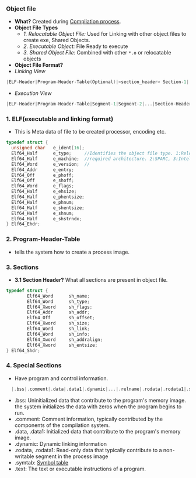 ### Object file
- **What?** Created during [Compliation process](../).
- **Object File Types**
  - *1. Relocatable Object File:* Used for Linking with other object files to create exe, Shared Objects. 
  - *2. Executable Object:* File Ready to execute
  - *3. Shared Object File:* Combined with other `*.o` or relocatable objects 
- **Object File Format?**
- *Linking View*
```c
|ELF-Header|Program-Header-Table(Optional)|<section_header> Section-1|...|<section_header> Section-n|...|Special-Sections|...|Section-Header-Table|
```
- *Execution View*
```c
|ELF-Header|Program-Header-Table|Segment-1|Segment-2|...|Section-Header-Table(optional)|
```

### 1. ELF(executable and linking format)
- This is Meta data of file to be created processor, encoding etc.
```c
typedef struct {
  unsigned char   e_ident[16]; 
  Elf64_Half      e_type;     //Identifies the object file type. 1:Relocatable, 2:Executable, 3:Shared object, 4:core
  Elf64_Half      e_machine;  //required architecture. 2:SPARC, 3:Intel
  Elf64_Word      e_version;  //
  Elf64_Addr      e_entry;
  Elf64_Off       e_phoff;
  Elf64_Off       e_shoff;
  Elf64_Word      e_flags;
  Elf64_Half      e_ehsize;
  Elf64_Half      e_phentsize;
  Elf64_Half      e_phnum;
  Elf64_Half      e_shentsize;
  Elf64_Half      e_shnum;
  Elf64_Half      e_shstrndx;
} Elf64_Ehdr;
```
### 2. Program-Header-Table
- tells the system how to create a process image.

### 3. Sections
- **3.1 Section Header?** What all sections are present in object file.
```c
typedef struct {
        Elf64_Word      sh_name;
        Elf64_Word      sh_type;
        Elf64_Xword     sh_flags;
        Elf64_Addr      sh_addr;
        Elf64_Off       sh_offset;
        Elf64_Xword     sh_size;
        Elf64_Word      sh_link;
        Elf64_Word      sh_info;
        Elf64_Xword     sh_addralign;
        Elf64_Xword     sh_entsize;
} Elf64_Shdr;
```

### 4. Special Sections
- Have program and control information.
```c
  |.bss|.comment|.data|.data1|.dynamic|...|.relname|.rodata|.rodata1|.symtab|.text|
```
- .bss: Uninitialized data that contribute to the program's memory image. the system initializes the data with zeros when the program begins to run.
- .comment: Comment information, typically contributed by the components of the compilation system.
- .data, .data1: Initialized data that contribute to the program's memory image.
- .dynamic: Dynamic linking information
- .rodata, .rodata1: Read-only data that typically contribute to a non-writable segment in the process image
- .symtab: [Symbol table](Sections/Symbol_Table.md)
- .text: The text or executable instructions of a program.

